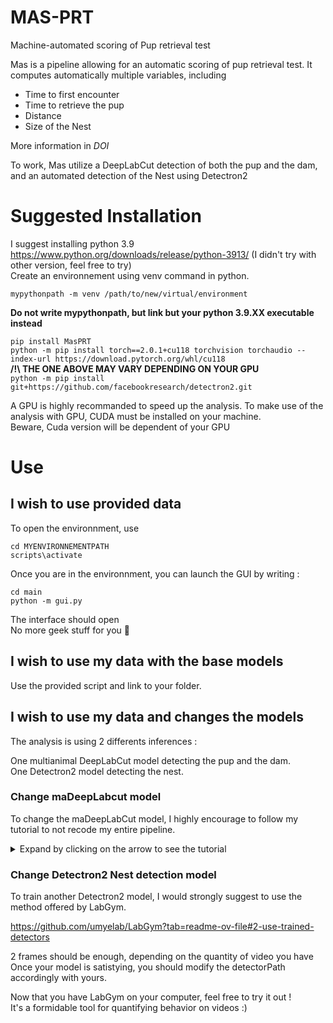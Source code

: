 # MAS-PRT

Machine-automated scoring of Pup retrieval test

Mas is a pipeline allowing for an automatic scoring of pup retrieval test. It computes automatically multiple variables, including 

- Time to first encounter
- Time to retrieve the pup
- Distance
- Size of the Nest

More information in *DOI*

To work, Mas utilize a DeepLabCut detection of both the pup and the dam, and an automated detection of the Nest using Detectron2

# Suggested Installation

I suggest installing python 3.9 https://www.python.org/downloads/release/python-3913/ (I didn't try with other version, feel free to try)\
Create an environnement using venv command in python. 

`mypythonpath -m venv /path/to/new/virtual/environment`

**Do not write mypythonpath, but link but your python 3.9.XX executable instead**

`pip install MasPRT`\
`python -m pip install torch==2.0.1+cu118 torchvision torchaudio --index-url https://download.pytorch.org/whl/cu118` \
**/!\ THE ONE ABOVE MAY VARY DEPENDING ON YOUR GPU** \
`python -m pip install git+https://github.com/facebookresearch/detectron2.git` 



A GPU is highly recommanded to speed up the analysis. To make use of the analysis with GPU, CUDA must be installed on your machine. \
Beware, Cuda version will be dependent of your GPU

# Use 

## I wish to use provided data 

To open the environnment, use 

`cd MYENVIRONNEMENTPATH`\
`scripts\activate`

Once you are in the environnment, you can launch the GUI by writing :

`cd main`\
`python -m gui.py`

The interface should open \
No more geek stuff for you 🥳

## I wish to use my data with the base models

Use the provided script and link to your folder. 

## I wish to use my data and changes the models

The analysis is using 2 differents inferences : 

One multianimal DeepLabCut model detecting the pup and the dam. \
One Detectron2 model detecting the nest. 

### Change maDeepLabcut model

To change the maDeepLabCut model, I highly encourage to follow my tutorial to not recode my entire pipeline. 
<details>
  **<summary> Expand by clicking on the arrow to see the tutorial </summary>**
  
  First, Create a new maDeepLabCut project 
  
  ![NewProject](https://github.com/user-attachments/assets/e0a40bd6-364e-4307-9a73-c4a921ce16aa)

  Open the config.yaml with any text editor. It should look like this
  ![Yaml](https://github.com/user-attachments/assets/149162f3-ddec-4df1-918c-5cebbd0dd02f)

  Now, delete everything below the red line. \
  Copy and paste the layout.yaml located in main/DLC/Layout into your config.yaml\
  /!\ Do not erase the first part, before the red line

  Now, you can extract some frames, and try to start label frame.

  IF your manipulation was good, the keypoint selection in Napari (down right) should look like the picture  
  ![Success](https://github.com/user-attachments/assets/826ed7f4-d582-4940-bbb8-21c60e8e715c)

  
  This is how I label my frames.\
  Dam is the dam\
  single is the pup\
  The point names are self-explanatory, see image below. 
  ![image](https://github.com/user-attachments/assets/60d822fa-b52d-49e4-9b2c-7a3776c0e1d2)
  ![image](https://github.com/user-attachments/assets/5091cffd-0e47-4c6d-8cc6-ccf81732f8e0)
  ![image](https://github.com/user-attachments/assets/c349c316-2b01-49af-b9f0-47eb65d51e2b)

  (Don't be afraid if you have differents colors than me, It changes)
  
  Now, it's up to you! Happy training !\
  See how to train a maDLC model : https://deeplabcut.github.io/DeepLabCut/docs/maDLC_UserGuide.html\
  Once the model is satisfying, the new DLC model must be referenced in the code. 

  
</details>



### Change Detectron2 Nest detection model

To train another Detectron2 model, I would strongly suggest to use the method offered by LabGym. 

https://github.com/umyelab/LabGym?tab=readme-ov-file#2-use-trained-detectors

2 frames should be enough, depending on the quantity of video you have\
Once your model is satistying, you should modify the detectorPath accordingly with yours. 

Now that you have LabGym on your computer, feel free to try it out ! \
It's a formidable tool for quantifying behavior on videos :)

